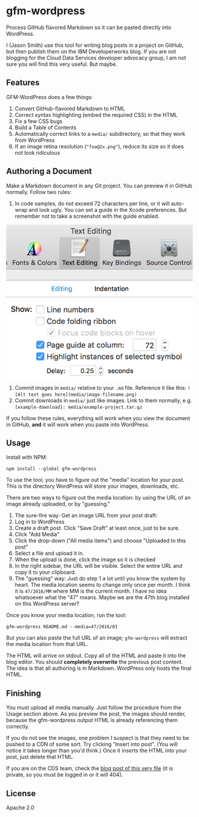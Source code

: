 # gfm-wordpress

Process GitHub flavored Markdown so it can be pasted directly into WordPress.

I (Jason Smith) use this tool for writing blog posts in a project on GitHub, but then publish them on the IBM Developerworks blog. If you are not blogging for the Cloud Data Services developer advocacy group, I am not sure you will find this very useful. But maybe.

## Features

GFM-WordPress does a few things:

1. Convert GitHub-flavored Markdown to HTML
1. Correct syntax highlighting (embed the required CSS) in the HTML
1. Fix a few CSS bugs
1. Build a Table of Contents
1. Automatically correct links to a `media/` subdirectory, so that they work from WordPress
1. If an image retina resolution (`"foo@2x.png"`), reduce its size so it does not look ridiculous

## Authoring a Document

Make a Markdown document in any Git project. You can preview it in GitHub normally. Follow two rules:

1. In code samples, do not exceed 72 characters per line, or it will auto-wrap and look ugly. You can set a guide in the Xcode preferences. But remember not to take a screenshot with the guide enabled.

  ![Page guide in Xcode](media/page-guide@2x.png)
1. Commit images in `media/` relative to your `.md` file. Reference it like this: `![Alt text goes here](media/image-filename.png)`
1. Commit downloads in `media/` just like images. Link to them normally, e.g. `[example-download]: media/example-project.tar.gz`

If you follow these rules, everything will work when you view the document in GitHub, **and** it will work when you paste into WordPress.

## Usage

Install with NPM:

    npm install --global gfm-wordpress

To use the tool, you have to figure out the "media" location for your post. This is the directory WordPress will store your images, downloads, etc.

There are two ways to figure out the media location: by using the URL of an image already uploaded, or by "guessing."

1. The sure-fire way: Get an image URL from your post draft:
  1. Log in to WordPress
  1. Create a draft post. Click "Save Draft" at least once, just to be sure.
  1. Click "Add Media"
  1. Click the drop-down ("All media items") and choose "Uploaded to this post"
  1. Select a file and upload it in.
  1. When the upload is done, click the image so it is checked
  1. In the right sidebar, the URL will be visible. Select the entire URL and copy it to your clipboard.
2. The "guessing" way: Just do step 1 a lot until you know the system by heart. The media location seems to change only once per month. I think it is `47/2016/MM` where MM is the current month. I have no idea whatsoever what the "47" means. Maybe we are the 47th blog installed on this WordPress server?

Once you know your media location, run the tool:

    gfm-wordpress README.md --media=47/2016/01

But you can also paste the full URL of an image; `gfm-wordpress` will extract the media location from that URL.

The HTML will arrive on stdout. Copy all of the HTML and paste it into the blog editor. You should **completely overwrite** the previous post content. The idea is that all authoring is in Markdown. WordPress only hosts the final HTML.

## Finishing

You must upload all media manually. Just follow the procedure from the Usage section above. As you preview the post, the images should render, because the gfm-wordpress output HTML is already referencing them correctly.

If you do not see the images, one problem I suspect is that they need to be pushed to a CDN of some sort. Try clicking "Insert into post". (You will notice it takes longer than you'd think.) Once it inserts the HTML into your post, just delete that HTML.

If you are on the CDS team, check the [blog post of this very file][example-draft] (it is private, so you must be logged in or it will 404).

## License

Apache 2.0

[example-draft]: https://developer.ibm.com/clouddataservices/2018/01/30/gfm-wordpress-example/
